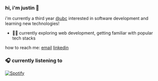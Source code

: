 ### hi, i'm justin 👋

i'm currently a third year [@ubc](https://www.bme.ubc.ca/) interested in software development and learning new technologies!

- 👨‍💻 currently exploring web development, getting familiar with popular tech stacks

how to reach me: [email](mailto:justincho63@gmail.com) [linkedin](https://www.linkedin.com/in/justin-cho-97b330198/)

### 🎧 currently listening to
[![Spotify](https://novatorem-blush.vercel.app/api/spotify)](https://open.spotify.com/user/justinlisteningtomusic123)





